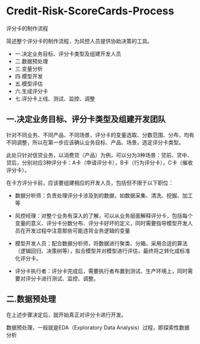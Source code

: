 # Credit-Risk-ScoreCards-Process
评分卡的制作流程

简述整个评分卡的制作流程，为风控人员提供协助决策的工具。

- 一.决定业务目标、评分卡类型及组建开发人员
- 二.数据预处理
- 三.变量分析
- 四.模型开发
- 五.模型评估
- 六.生成评分卡
- 七.评分卡上线、测试、监控、调整

## 一.决定业务目标、评分卡类型及组建开发团队

针对不同业务、不同产品、不同场景，评分卡的变量选取、分数范围、分布，均有不同调整，所以在第一步应该确认业务目标、产品、场景，选定评分卡类型。

此处只针对信贷业务，以消费贷（产品）为例，可以分为3种场景：贷前、贷中、贷后，分别对应3种评分卡：A卡（申请评分卡），B卡（行为评分卡），C卡（催收评分卡）。

在卡方评分卡前，应该要组建相应的开发人员，包括但不限于以下职位：

- 数据分析师：负责处理评分卡涉及到的数据，如数据采集、清洗、挖掘、加工等

- 风控经理：对整个业务有深入的了解，可以从业务层面解释评分卡，包括每个变量的意义、评分卡分数分布、评分卡好坏的定义，同时需要指导模型开发人员在开发过程中注意那些可能违背业务逻辑的变量

- 模型开发人员：配合数据分析师，将数据进行聚类、分箱，采用合适的算法（逻辑回归、决策树等），拟合模型并对模型进行评估，最终将之转化成标准化评分卡。

- 评分卡执行者：评分卡完成后，需要执行者布置到测试、生产环境上，同时需要对评分卡进行测试、监控、调整。

## 二.数据预处理

在上述步骤决定后，就开始真正对评分卡进行开发。

数据预处理，一般就是EDA（Exploratory Data Analysis）过程，即探索性数据分析








